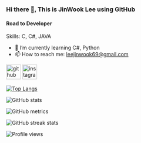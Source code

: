 ### Hi there 👋, This is **JinWook Lee** using GitHub
#### Road to Developer

Skills: C, C#,  JAVA 

- 🌱 I’m currently learning C#, Python 
- 📫 How to reach me: leejinwook69@gmail.com 


[<img src='https://cdn.jsdelivr.net/npm/simple-icons@3.0.1/icons/github.svg' alt='github' height='40'>](https://github.com/leejinwook69)  [<img src='https://cdn.jsdelivr.net/npm/simple-icons@3.0.1/icons/instagram.svg' alt='instagram' height='40'>](https://www.instagram.com/leejinwoooook/)  

[![Top Langs](https://github-readme-stats.vercel.app/api/top-langs/?username=leejinwook69)](https://github.com/anuraghazra/github-readme-stats)

![GitHub stats](https://github-readme-stats.vercel.app/api?username=leejinwook69&show_icons=true&count_private=true)  

![GitHub metrics](https://metrics.lecoq.io/leejinwook69)  

![GitHub streak stats](https://github-readme-streak-stats.herokuapp.com/?user=leejinwook69)  

![Profile views](https://gpvc.arturio.dev/leejinwook69)  
